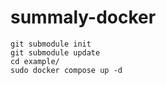 # summaly-docker

```consol
git submodule init
git submodule update
cd example/
sudo docker compose up -d
```
